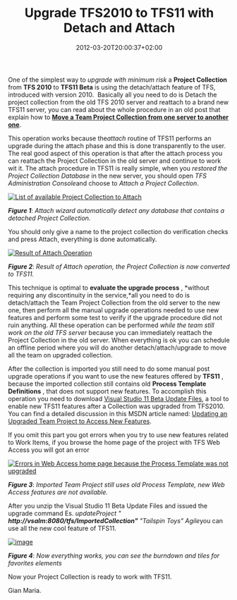 ﻿---
title: "Upgrade TFS2010 to TFS11 with Detach and Attach"
description: ""
date: 2012-03-20T20:00:37+02:00
draft: false
tags: [Tfs]
categories: [Tfs]
---
One of the simplest way to *upgrade with minimum risk* a  **Project Collection** from  **TFS 2010** to  **TFS11 Beta** is using the detach/attach feature of TFS, introduced with version 2010.  Basically all you need to do is Detach the project collection from the old TFS 2010 server and reattach to a brand new TFS11 server, you can read about the whole procedure in an old post that explain how to [**Move a Team Project Collection from one server to another one**](http://www.codewrecks.com/blog/index.php/2010/01/13/moving-a-teamprojectcollection-from-one-server-to-another/).

This operation works because the*attach* routine of TFS11 performs an upgrade during the attach phase and this is done transparently to the user. The real good aspect of this operation is that after the attach process you can reattach the Project Collection in the old server and continue to work wit it. The attach procedure in TFS11 is really simple, when you *restored the Project Collection Database* in the new server, you should open *TFS Administration Console*and choose to *Attach a Project Collection*.

[![List of available Project Collection to Attach](https://www.codewrecks.com/blog/wp-content/uploads/2012/03/image_thumb22.png "List of available Project Collection to Attach")](https://www.codewrecks.com/blog/wp-content/uploads/2012/03/image22.png)

 ***Figure 1***: *Attach wizard automatically detect any database that contains a detached Project Collection.*

You should only give a name to the project collection do verification checks and press Attach, everything is done automatically.

[![Result of Attach Operation](https://www.codewrecks.com/blog/wp-content/uploads/2012/03/image_thumb23.png "Result of Attach Operation")](https://www.codewrecks.com/blog/wp-content/uploads/2012/03/image23.png)

 ***Figure 2***: *Result of Attach operation, the Project Collection is now converted to TFS11.*

This technique is optimal to  **evaluate the upgrade process** , *without requiring any discontinuity in the service,*all you need to do is detach/attach the Team Project Collection from the old server to the new one, then perform all the manual upgrade operations needed to use new features and perform some test to verify if the upgrade procedure did not ruin anything. All these operation can be performed *while the team still work on the old TFS server* because you can immediately reattach the Project Collection in the old server. When everything is ok you can schedule an offline period where you will do another detach/attach/upgrade to move all the team on upgraded collection.

After the collection is imported you still need to do some manual post upgrade operations if you want to use the new features offered by  **TFS11** , because the imported collection still contains old  **Process Template Definitions** , that does not support new features. To accomplish this operation you need to download [Visual Studio 11 Beta Update Files](http://www.microsoft.com/download/en/details.aspx?displaylang=en&amp;id=29047), a tool to enable new TFS11 features after a Collection was upgraded from TFS2010. You can find a detailed discussion in this MSDN article named: [Updating an Upgraded Team Project to Access New Features](http://msdn.microsoft.com/en-us/library/ff432837%28v=vs.110%29.aspx#download).

If you omit this part you got errors when you try to use new features related to Work Items, if you browse the home page of the project with TFS Web Access you will got an error

[![Errors in Web Access home page because the Process Template was not upgraded](https://www.codewrecks.com/blog/wp-content/uploads/2012/03/image_thumb24.png "Web Access Error")](https://www.codewrecks.com/blog/wp-content/uploads/2012/03/image24.png)

 ***Figure 3***: *Imported Team Project still uses old Process Template, new Web Access features are not available.*

After you unzip the Visual Studio 11 Beta Update Files and issued the upgrade command Es. *updateProject " **http://vsalm:8080/tfs/ImportedCollection"** "Tailspin Toys" Agile*you can use all the new cool feature of TFS11.

[![image](https://www.codewrecks.com/blog/wp-content/uploads/2012/03/image_thumb25.png "image")](https://www.codewrecks.com/blog/wp-content/uploads/2012/03/image25.png)

 ***Figure 4***: *Now everything works, you can see the burndown and tiles for favorites elements*

Now your Project Collection is ready to work with TFS11.

Gian Maria.
